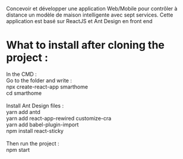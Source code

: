 Concevoir et développer une application Web/Mobile pour contrôler à
distance un modèle de maison intelligente avec sept services.
Cette application est basé sur ReactJS et Ant Design en front end

<h1>What to install after cloning the project :</h1>

In the CMD : <br>
Go to the folder and write :
<br>
npx create-react-app smarthome<br>
cd smarthome<br>
<br>
Install Ant Design files :<br>
yarn add antd<br>
yarn add react-app-rewired customize-cra<br>
yarn add babel-plugin-import<br>
npm install react-sticky<br>
<br>
Then run the project :<br>
npm start<br>
